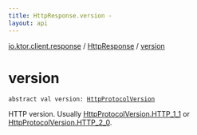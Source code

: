 ```yaml
---
title: HttpResponse.version - 
layout: api
---
```


<div class='api-docs-breadcrumbs'><a href="../index.html">io.ktor.client.response</a> / <a href="index.html">HttpResponse</a> / <a href="./version.html">version</a></div>

# version

<div class="signature"><code><span class="keyword">abstract</span> <span class="keyword">val </span><span class="identifier">version</span><span class="symbol">: </span><a href="../../io.ktor.http/-http-protocol-version/index.html"><span class="identifier">HttpProtocolVersion</span></a></code></div>

HTTP version. Usually <a href="../../io.ktor.http/-http-protocol-version/-h-t-t-p_1_1.html">HttpProtocolVersion.HTTP_1_1</a> or <a href="../../io.ktor.http/-http-protocol-version/-h-t-t-p_2_0.html">HttpProtocolVersion.HTTP_2_0</a>.

